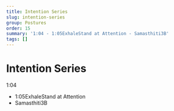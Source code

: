 ```yaml
---
title: Intention Series
slug: intention-series
group: Postures
order: 15
summary: '1:04 - 1:05ExhaleStand at Attention - Samasthiti3B'
tags: []
---
```

# Intention Series

1:04
- 1:05ExhaleStand at Attention
- Samasthiti3B

